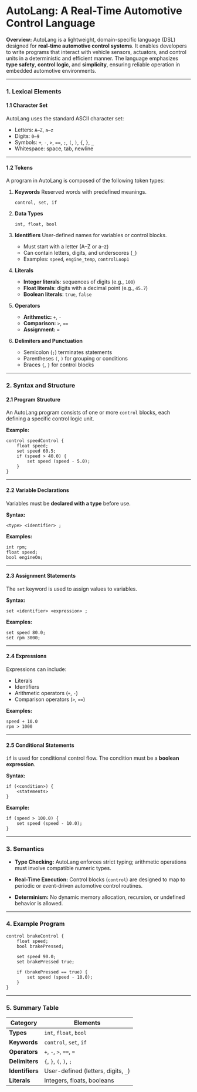 # **AutoLang: A Real-Time Automotive Control Language**

**Overview:**
AutoLang is a lightweight, domain-specific language (DSL) designed for **real-time automotive control systems**. It enables developers to write programs that interact with vehicle sensors, actuators, and control units in a deterministic and efficient manner. The language emphasizes **type safety**, **control logic**, and **simplicity**, ensuring reliable operation in embedded automotive environments.

---

### **1. Lexical Elements**

#### **1.1 Character Set**

AutoLang uses the standard ASCII character set:

* Letters: `A–Z`, `a–z`
* Digits: `0–9`
* Symbols: `+`, `-`, `>`, `==`, `;`, `(`, `)`, `{`, `}`, `_`
* Whitespace: space, tab, newline

---

#### **1.2 Tokens**

A program in AutoLang is composed of the following token types:

1. **Keywords**
   Reserved words with predefined meanings.

   ```
   control, set, if
   ```
2. **Data Types**

   ```
   int, float, bool
   ```
3. **Identifiers**
   User-defined names for variables or control blocks.

   * Must start with a letter (A–Z or a–z)
   * Can contain letters, digits, and underscores (`_`)
   * Examples: `speed`, `engine_temp`, `controlLoop1`
4. **Literals**

   * **Integer literals**: sequences of digits (e.g., `100`)
   * **Float literals**: digits with a decimal point (e.g., `45.7`)
   * **Boolean literals**: `true`, `false`
5. **Operators**

   * **Arithmetic:** `+`, `-`
   * **Comparison:** `>`, `==`
   * **Assignment:** `=`
6. **Delimiters and Punctuation**

   * Semicolon (`;`) terminates statements
   * Parentheses `(`, `)` for grouping or conditions
   * Braces `{`, `}` for control blocks

---

### **2. Syntax and Structure**

#### **2.1 Program Structure**

An AutoLang program consists of one or more `control` blocks, each defining a specific control logic unit.

**Example:**

```autolang
control speedControl {
    float speed;
    set speed 60.5;
    if (speed > 40.0) {
        set speed (speed - 5.0);
    }
}
```

---

#### **2.2 Variable Declarations**

Variables must be **declared with a type** before use.

**Syntax:**

```
<type> <identifier> ;
```

**Examples:**

```autolang
int rpm;
float speed;
bool engineOn;
```

---

#### **2.3 Assignment Statements**

The `set` keyword is used to assign values to variables.

**Syntax:**

```
set <identifier> <expression> ;
```

**Examples:**

```autolang
set speed 80.0;
set rpm 3000;
```

---

#### **2.4 Expressions**

Expressions can include:

* Literals
* Identifiers
* Arithmetic operators (`+`, `-`)
* Comparison operators (`>`, `==`)

**Examples:**

```autolang
speed + 10.0
rpm > 1000
```

---

#### **2.5 Conditional Statements**

`if` is used for conditional control flow. The condition must be a **boolean expression**.

**Syntax:**

```
if (<condition>) {
    <statements>
}
```

**Example:**

```autolang
if (speed > 100.0) {
    set speed (speed - 10.0);
}
```

---

### **3. Semantics**

* **Type Checking:**
  AutoLang enforces strict typing; arithmetic operations must involve compatible numeric types.

* **Real-Time Execution:**
  Control blocks (`control`) are designed to map to periodic or event-driven automotive control routines.

* **Determinism:**
  No dynamic memory allocation, recursion, or undefined behavior is allowed.

---

### **4. Example Program**

```autolang
control brakeControl {
    float speed;
    bool brakePressed;

    set speed 90.0;
    set brakePressed true;

    if (brakePressed == true) {
        set speed (speed - 10.0);
    }
}
```

---

### **5. Summary Table**

| Category        | Elements                            |
| --------------- | ----------------------------------- |
| **Types**       | `int`, `float`, `bool`              |
| **Keywords**    | `control`, `set`, `if`              |
| **Operators**   | `+`, `-`, `>`, `==`, `=`            |
| **Delimiters**  | `{`, `}`, `(`, `)`, `;`             |
| **Identifiers** | User-defined (letters, digits, `_`) |
| **Literals**    | Integers, floats, booleans          |


